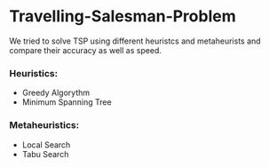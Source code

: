 # Travelling-Salesman-Problem

We tried to solve TSP using different heuristcs and metaheurists and compare their accuracy as well as speed.

### Heuristics:
 - Greedy Algorythm
 - Minimum Spanning Tree
 
### Metaheuristics:
 - Local Search
 - Tabu Search
